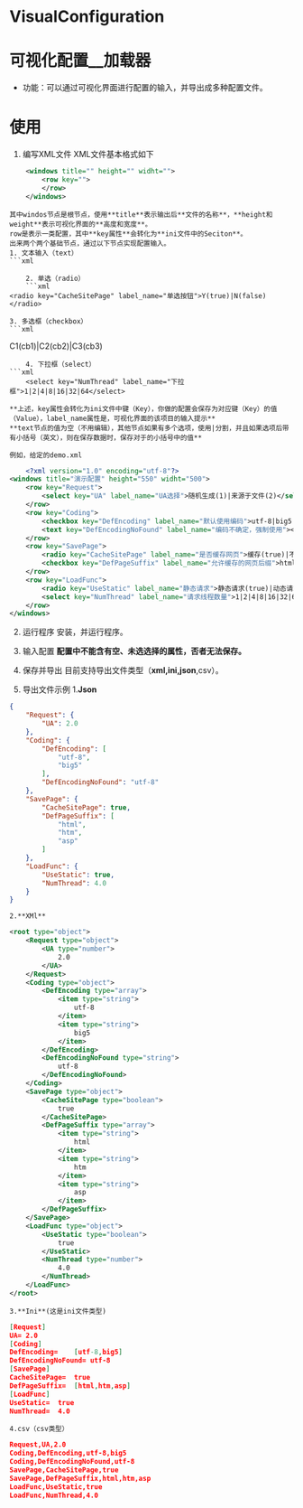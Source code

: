 # VisualConfiguration
# 可视化配置__加载器
- 功能：可以通过可视化界面进行配置的输入，并导出成多种配置文件。

# 使用
1. 编写XML文件
	XML文件基本格式如下
	<?xml version="1.0" encoding="utf-8"?>
```xml
	<windows title="" height="" widht="">
		<row key="">
		</row>
	</windows>
```
	其中windos节点是根节点，使用**title**表示输出后**文件的名称**，**height和weight**表示可视化界面的**高度和宽度**。
	row是表示一类配置，其中**key属性**会转化为**ini文件中的Seciton**。
	出来两个两个基础节点，通过以下节点实现配置输入。
	1. 文本输入（text）
	```xml
<text key="DefEncodingNoFound" label_name="文本框"></text>
```
	2. 单选（radio）
	```xml
<radio key="CacheSitePage" label_name="单选按钮">Y(true)|N(false)</radio>
```
	3. 多选框（checkbox）
	```xml
<checkbox key="DefPageSuffix" label_name="多选框">C1(cb1)|C2(cb2)|C3(cb3)</checkbox>
```
	4. 下拉框（select）
```xml
	<select key="NumThread" label_name="下拉框">1|2|4|8|16|32|64</select>
```

	**上述，key属性会转化为ini文件中键（Key），你做的配置会保存为对应键（Key）的值（Value），label_name属性是，可视化界面的该项目的输入提示**
	**text节点的值为空（不用编辑），其他节点如果有多个选项，使用|分割，并且如果选项后带有小括号（英文），则在保存数据时，保存对于的小括号中的值**
	
	例如，给定的demo.xml
```xml
	<?xml version="1.0" encoding="utf-8"?>
<windows title="演示配置" height="550" widht="500">
	<row key="Request">
		<select key="UA" label_name="UA选择">随机生成(1)|来源于文件(2)</select>
	</row>
	<row key="Coding">
		<checkbox key="DefEncoding" label_name="默认使用编码">utf-8|big5|gbk</checkbox>
		<text key="DefEncodingNoFound" label_name="编码不确定，强制使用"></text>
	</row>
	<row key="SavePage">
		<radio key="CacheSitePage" label_name="是否缓存网页">缓存(true)|不缓存(false)</radio>
		<checkbox key="DefPageSuffix" label_name="允许缓存的网页后缀">html|htm|asp|shtml|php|jsp|nsp|sp</checkbox>
	</row>
	<row key="LoadFunc">
		<radio key="UseStatic" label_name="静态请求">静态请求(true)|动态请求(false)</radio>
		<select key="NumThread" label_name="请求线程数量">1|2|4|8|16|32|64l</select>
	</row>
</windows>
```

2. 运行程序
	安装，并运行程序。
	
3. 输入配置
	**配置中不能含有空、未选选择的属性，否者无法保存。**
	
4. 保存并导出
	目前支持导出文件类型（**xml,ini,json**,csv）。
5. 导出文件示例
	1.**Json**
```json
{
    "Request": {
        "UA": 2.0
    },
    "Coding": {
        "DefEncoding": [
            "utf-8",
            "big5"
        ],
        "DefEncodingNoFound": "utf-8"
    },
    "SavePage": {
        "CacheSitePage": true,
        "DefPageSuffix": [
            "html",
            "htm",
            "asp"
        ]
    },
    "LoadFunc": {
        "UseStatic": true,
        "NumThread": 4.0
    }
}
```
	2.**XMl**
```xml
<root type="object">
	<Request type="object">
		<UA type="number">
			2.0
		</UA>
	</Request>
	<Coding type="object">
		<DefEncoding type="array">
			<item type="string">
				utf-8
			</item>
			<item type="string">
				big5
			</item>
		</DefEncoding>
		<DefEncodingNoFound type="string">
			utf-8
		</DefEncodingNoFound>
	</Coding>
	<SavePage type="object">
		<CacheSitePage type="boolean">
			true
		</CacheSitePage>
		<DefPageSuffix type="array">
			<item type="string">
				html
			</item>
			<item type="string">
				htm
			</item>
			<item type="string">
				asp
			</item>
		</DefPageSuffix>
	</SavePage>
	<LoadFunc type="object">
		<UseStatic type="boolean">
			true
		</UseStatic>
		<NumThread type="number">
			4.0
		</NumThread>
	</LoadFunc>
</root>
```
	3.**Ini**(这是ini文件类型)
```json
[Request]
UA=	2.0
[Coding]
DefEncoding=	[utf-8,big5]
DefEncodingNoFound=	utf-8
[SavePage]
CacheSitePage=	true
DefPageSuffix=	[html,htm,asp]
[LoadFunc]
UseStatic=	true
NumThread=	4.0
```
	4.csv（csv类型）
```json
Request,UA,2.0
Coding,DefEncoding,utf-8,big5
Coding,DefEncodingNoFound,utf-8
SavePage,CacheSitePage,true
SavePage,DefPageSuffix,html,htm,asp
LoadFunc,UseStatic,true
LoadFunc,NumThread,4.0
```























